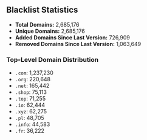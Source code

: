 ## Blacklist Statistics

- **Total Domains:** 2,685,176
- **Unique Domains:** 2,685,176
- **Added Domains Since Last Version:** 726,909
- **Removed Domains Since Last Version:** 1,063,649

### Top-Level Domain Distribution

-  `.com`: 1,237,230
-  `.org`: 220,648
-  `.net`: 165,442
-  `.shop`: 75,113
-  `.top`: 71,255
-  `.io`: 62,444
-  `.xyz`: 62,275
-  `.pl`: 48,705
-  `.info`: 44,583
-  `.fr`: 36,222
